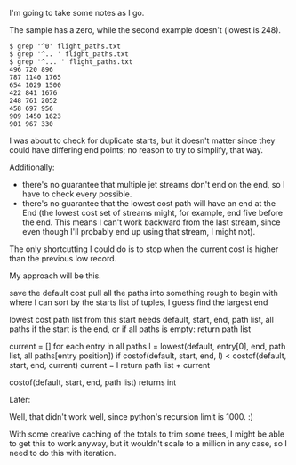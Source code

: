 
I'm going to take some notes as I go.

The sample has a zero, while the second example doesn't (lowest is 248).

    $ grep '^0' flight_paths.txt
    $ grep '^.. ' flight_paths.txt
    $ grep '^... ' flight_paths.txt
    496 720 896
    787 1140 1765
    654 1029 1500
    422 841 1676
    248 761 2052
    458 697 956
    909 1450 1623
    901 967 330

I was about to check for duplicate starts, but it doesn't matter since they could have differing end points; no reason to try to simplify, that way.  

Additionally: 
* there's no guarantee that multiple jet streams don't end on the end, so I have to check every possible.  
* there's no guarantee that the lowest cost path will have an end at the End (the lowest cost set of streams might, for example, end five before the end.  This means I can't work backward from the last stream, since even though I'll probably end up using that stream, I might not).

The only shortcutting I could do is to stop when the current cost is higher than the previous low record.

My approach will be this.  

 save the default cost
 pull all the paths into something rough to begin with where I can sort by the starts 
  list of tuples, I guess
 find the largest end


 lowest cost path list from this start needs default, start, end, path list, all paths
  if the start is the end, or if all paths is empty:
   return path list
  
  current = []
  for each entry in all paths
   l = lowest(default, entry[0], end, path list, all paths[entry position])
   if costof(default, start, end, l) < costof(default, start, end, current)
    current = l
  return path list + current


costof(default, start, end, path list)
 returns int
  
  

Later:

Well, that didn't work well, since python's recursion limit is 1000.  :)

With some creative caching of the totals to trim some trees, I might be able to get this to work anyway, but it wouldn't scale to a million in any case, so I need to do this with iteration.

 

